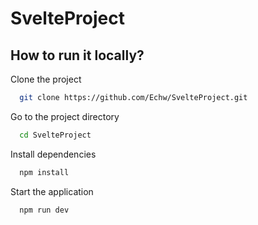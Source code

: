 
# SvelteProject

## How to run it locally?

Clone the project

```bash
  git clone https://github.com/Echw/SvelteProject.git
```

Go to the project directory

```bash
  cd SvelteProject
```

Install dependencies

```bash
  npm install
```

Start the application

```bash
  npm run dev
```
